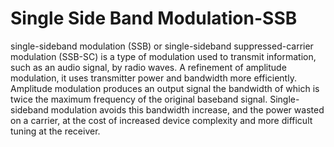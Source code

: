 # Single Side Band Modulation-SSB
single-sideband modulation (SSB) or single-sideband suppressed-carrier modulation (SSB-SC) is a type of modulation used to transmit information, such as an audio signal, by radio waves. A refinement of amplitude modulation, it uses transmitter power and bandwidth more efficiently. Amplitude modulation produces an output signal the bandwidth of which is twice the maximum frequency of the original baseband signal. Single-sideband modulation avoids this bandwidth increase, and the power wasted on a carrier, at the cost of increased device complexity and more difficult tuning at the receiver.
